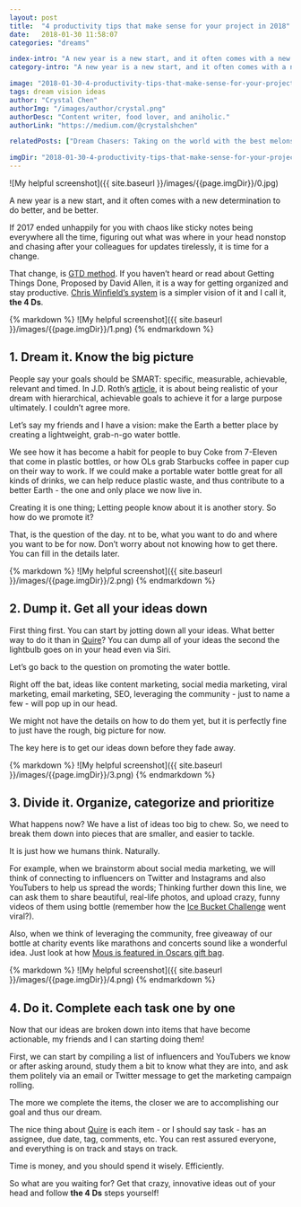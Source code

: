 ```yaml
---
layout: post
title:  "4 productivity tips that make sense for your project in 2018"
date:   2018-01-30 11:58:07
categories: "dreams"

index-intro: "A new year is a new start, and it often comes with a new determination to do better, and be better. If 2017 ended unhappily for you with chaos like sticky notes being everywhere all the time, figuring out what was where in your head nonstop and chasing after your colleagues for updates tirelessly, it is time for a change...."
category-intro: "A new year is a new start, and it often comes with a new determination to do better, and be better. If 2017 ended unhappily for you with chaos..."

image: "2018-01-30-4-productivity-tips-that-make-sense-for-your-project-in-2018/0.jpg"
tags: dream vision ideas
author: "Crystal Chen"
authorImg: "/images/author/crystal.png"
authorDesc: "Content writer, food lover, and aniholic."
authorLink: "https://medium.com/@crystalshchen"

relatedPosts: ["Dream Chasers: Taking on the world with the best melons from Brazil", "Dream Chasers: Making the best off-road vehicles."]

imgDir: "2018-01-30-4-productivity-tips-that-make-sense-for-your-project-in-2018"
---
```



![My helpful screenshot]({{ site.baseurl }}/images/{{page.imgDir}}/0.jpg)

A new year is a new start, and it often comes with a new determination to do better, and be better.

If 2017 ended unhappily for you with chaos like sticky notes being everywhere all the time, figuring out what was where in your head nonstop and chasing after your colleagues for updates tirelessly, it is time for a change.

That change, is [GTD method](https://gettingthingsdone.com/). If you haven’t heard or read about Getting Things Done, Proposed by David Allen, it is a way for getting organized and stay productive. [Chris Winfield’s system](http://www.chriswinfield.com/dream-dump-map-chunk/) is a simpler vision of it and I call it, **the 4 Ds**.

<div style="max-width: 550px; max-height: 300px; margin: 0 auto;">
{% markdown %}
![My helpful screenshot]({{ site.baseurl }}/images/{{page.imgDir}}/1.png)
{% endmarkdown %}
</div>

## 1. Dream it. Know the big picture

People say your goals should be SMART: specific, measurable, achievable, relevant and timed. In J.D. Roth’s [article](http://www.getrichslowly.org/2017/12/26/smart-goals/), it is about being realistic of your dream with hierarchical, achievable goals to achieve it for a large purpose ultimately. I couldn’t agree more.

Let’s say my friends and I have a vision: make the Earth a better place by creating a lightweight, grab-n-go water bottle.

We see how it has become a habit for people to buy Coke from 7-Eleven that come in plastic bottles, or how OLs grab Starbucks coffee in paper cup on their way to work. If we could make a portable water bottle great for all kinds of drinks, we can help reduce plastic waste, and thus contribute to a better Earth - the one and only place we now live in.

Creating it is one thing; Letting people know about it is another story. So how do we promote it? 

That, is the question of the day.
nt to be, what you want to do and where you want to be for now. Don’t worry about not knowing how to get there. You can fill in the details later.


<div style="max-width: 550px; max-height: 300px; margin: 0 auto;">
{% markdown %}
![My helpful screenshot]({{ site.baseurl }}/images/{{page.imgDir}}/2.png)
{% endmarkdown %}
</div>

## 2. Dump it. Get all your ideas down

First thing first. You can start by jotting down all your ideas. What better way to do it than in [Quire](https://quire.io/)? You can dump all of your ideas the second the lightbulb goes on in your head even via Siri.

Let’s go back to the question on promoting the water bottle.

Right off the bat, ideas like content marketing, social media marketing, viral marketing, email marketing, SEO, leveraging the community - just to name a few - will pop up in our head.

We might not have the details on how to do them yet, but it is perfectly fine to just have the rough, big picture for now.

The key here is to get our ideas down before they fade away.

<div style="max-width: 550px; max-height: 300px; margin: 0 auto;">
{% markdown %}
![My helpful screenshot]({{ site.baseurl }}/images/{{page.imgDir}}/3.png)
{% endmarkdown %}
</div>

## 3. Divide it. Organize, categorize and prioritize

What happens now? We have a list of ideas too big to chew. So, we need to break them down into pieces that are smaller, and easier to tackle.

It is just how we humans think. Naturally.

For example, when we brainstorm about social media marketing, we will think of connecting to influencers on Twitter and Instagrams and also YouTubers to help us spread the words; Thinking further down this line, we can ask them to share beautiful, real-life photos, and upload crazy, funny videos of them using bottle (remember how the [Ice Bucket Challenge](https://en.wikipedia.org/wiki/Ice_Bucket_Challenge) went viral?).

Also, when we think of leveraging the community, free giveaway of our bottle at charity events like marathons and concerts sound like a wonderful idea. Just look at how [Mous is featured in Oscars gift bag](https://www.popsugar.com.au/fitness/Australian-MOUS-Fitness-Bottle-Feature-Oscars-Gift-Bag-43196349).

<div style="max-width: 550px; max-height: 300px; margin: 0 auto;">
{% markdown %}
![My helpful screenshot]({{ site.baseurl }}/images/{{page.imgDir}}/4.png)
{% endmarkdown %}
</div>

## 4. Do it. Complete each task one by one
 
Now that our ideas are broken down into items that have become actionable, my friends and I can starting doing them!

First, we can start by compiling a list of influencers and YouTubers we know or after asking around, study them a bit to know what they are into, and ask them politely via an email or Twitter message to get the marketing campaign rolling.

The more we complete the items, the closer we are to accomplishing our goal and thus our dream.

The nice thing about [Quire](https://quire.io/) is each item - or I should say task - has an assignee, due date, tag, comments, etc. You can rest assured everyone, and everything is on track and stays on track.


Time is money, and you should spend it wisely. Efficiently.

So what are you waiting for? Get that crazy, innovative ideas out of your head and follow **the 4 Ds** steps yourself!

[jekyll]:      http://jekyllrb.com
[jekyll-gh]:   https://github.com/jekyll/jekyll
[jekyll-help]: https://github.com/jekyll/jekyll-help
